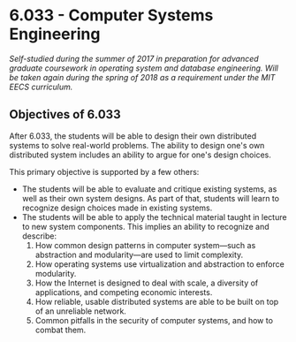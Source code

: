 # 6.033 - Computer Systems Engineering

*Self-studied during the summer of 2017 in preparation for advanced graduate coursework in operating system and database engineering. Will be taken again during the spring of 2018 as a requirement under the MIT EECS curriculum.*

## Objectives of 6.033

After 6.033, the students will be able to design their own distributed systems to solve real-world problems. The ability to design one's own distributed system includes an ability to argue for one's design choices. 

This primary objective is supported by a few others: 
- The students will be able to evaluate and critique existing systems, as well as their own system designs. As part of that, students will learn to recognize design choices made in existing systems. 
- The students will be able to apply the technical material taught in lecture to new system components. This implies an ability to recognize and describe: 
  1. How common design patterns in computer system—such as abstraction and modularity—are used to limit complexity. 
  2. How operating systems use virtualization and abstraction to enforce modularity. 
  3. How the Internet is designed to deal with scale, a diversity of applications, and competing economic interests. 
  4. How reliable, usable distributed systems are able to be built on top of an unreliable network. 
  5. Common pitfalls in the security of computer systems, and how to combat them. 
